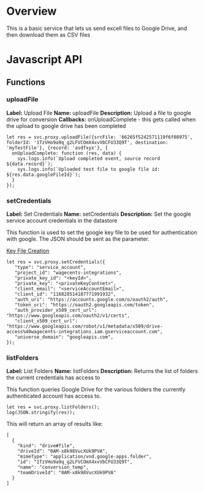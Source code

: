
# Overview

This is a basic service that lets us send excell files to Google Drive, and then download them as CSV files

# Javascript API

## Functions

### uploadFile

**Label:** Upload File
**Name:** uploadFile
**Description:** Upload a file to google drive for conversion
**Callbacks:** onUploadComplete - this gets called when the upload to google drive has been completed

```
let res = svc.proxy.uploadFile({srcFile: '66265f5242571119f6f08975', folderId: '1TzVHo9a9q_g2LFVCOmX4xvVbCFU33Q9T', destination: 'myTestFile'}, {record: 'asdfxyx'}, {
  onUploadComplete: function (res, data) {
    sys.logs.info(`Upload completed event, source record ${data.record}`);
    sys.logs.info(`Uploaded test file to google file id: ${res.data.googleFileId}`);
  }
});
```

### setCredentials

**Label:** Set Credentials
**Name:** setCredentials
**Description:** Set the google service account credentials in the datastore

This function is used to set the google key file to be used for authentication with google.  The JSON should be sent as the parameter.

[Key File Creation](https://cloud.google.com/iam/docs/keys-create-delete)

```
let res = svc.proxy.setCredentials({
   "type": "service_account",
   "project_id": "wagecents-integrations",
   "private_key_id": "<keyId>",
   "private_key": "<privateKeyContnet>",
   "client_email": "<serviceAccountEmail>",
   "client_id": "116828514187771991932",
   "auth_uri": "https://accounts.google.com/o/oauth2/auth",
   "token_uri": "https://oauth2.googleapis.com/token",
   "auth_provider_x509_cert_url": "https://www.googleapis.com/oauth2/v1/certs",
   "client_x509_cert_url": "https://www.googleapis.com/robot/v1/metadata/x509/drive-access%40wagecents-integrations.iam.gserviceaccount.com",
   "universe_domain": "googleapis.com",
});
```

### listFolders

**Label:** List Folders
**Name:** listFolders
**Description:** Returns the list of folders the current credentials has access to

This function queries Google Drive for the various folders the currently authenticated account has access to.

```
let res = svc.proxy.listFolders();
log(JSON.stringify(res));
```

This will return an array of results like:
```
[
  {
    "kind": "drive#file",
    "driveId": "0AM-x8k98VucXUk9PVA",
    "mimeType": "application/vnd.google-apps.folder",
    "id": "1TzVHo9a9q_g2LFVCOmX4xvVbCFU33Q9T",
    "name": "conversion_temp",
    "teamDriveId": "0AM-x8k98VucXUk9PVA"
  }
]
```